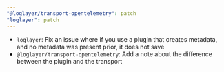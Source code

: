 ```yaml
---
"@loglayer/transport-opentelemetry": patch
"loglayer": patch
---
```


- `loglayer`: Fix an issue where if you use a plugin that creates metadata, and no metadata was present prior, it does not save
- `@loglayer/transport-opentelemetry`: Add a note about the difference between the plugin and the transport
